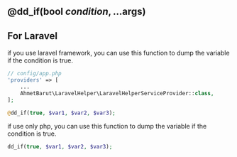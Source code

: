 ## @dd_if(bool $condition, ...$args)

## For Laravel
if you use laravel framework, you can use this function to dump the variable if the condition is true.

```php
// config/app.php
'providers' => [
    ...
    AhmetBarut\LaravelHelper\LaravelHelperServiceProvider::class,
];
```


```php
@dd_if(true, $var1, $var2, $var3);
```

if use only php, you can use this function to dump the variable if the condition is true.

```php
dd_if(true, $var1, $var2, $var3);
```
